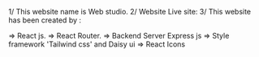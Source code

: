 1/ This website name is Web studio.
2/ Website Live site: 
3/ This website has been created by : 


=> React js.
=> React Router.
=> Backend Server Express js
=> Style framework 'Tailwind css' and Daisy ui
=> React Icons
